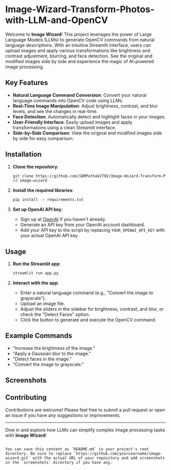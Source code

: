 # Image-Wizard-Transform-Photos-with-LLM-and-OpenCV

Welcome to **Image Wizard**! This project leverages the power of Large Language Models (LLMs) to generate OpenCV commands from natural language descriptions. With an intuitive Streamlit interface, users can upload images and apply various transformations like brightness and contrast adjustment, blurring, and face detection. See the original and modified images side by side and experience the magic of AI-powered image processing.

## Key Features
- **Natural Language Command Conversion**: Convert your natural language commands into OpenCV code using LLMs.
- **Real-Time Image Manipulation**: Adjust brightness, contrast, and blur levels, and see the changes in real-time.
- **Face Detection**: Automatically detect and highlight faces in your images.
- **User-Friendly Interface**: Easily upload images and apply transformations using a clean Streamlit interface.
- **Side-by-Side Comparison**: View the original and modified images side by side for easy comparison.

## Installation

1. **Clone the repository**:
    ```bash
    git clone https://github.com/IAMPathak2702/Image-Wizard-Transform-Photos-with-LLM-and-OpenCV-.git
    cd image-wizard
    ```

2. **Install the required libraries**:
    ```bash
    pip install -r requirements.txt
    ```

3. **Set up OpenAI API key**:
    - Sign up at [OpenAI](https://beta.openai.com/signup/) if you haven't already.
    - Generate an API key from your OpenAI account dashboard.
    - Add your API key to the script by replacing `YOUR_OPENAI_API_KEY` with your actual OpenAI API key.

## Usage

1. **Run the Streamlit app**:
    ```bash
    streamlit run app.py
    ```

2. **Interact with the app**:
    - Enter a natural language command (e.g., "Convert the image to grayscale").
    - Upload an image file.
    - Adjust the sliders in the sidebar for brightness, contrast, and blur, or check the "Detect Faces" option.
    - Click the button to generate and execute the OpenCV command.

## Example Commands

- "Increase the brightness of the image."
- "Apply a Gaussian blur to the image."
- "Detect faces in the image."
- "Convert the image to grayscale."

## Screenshots



## Contributing

Contributions are welcome! Please feel free to submit a pull request or open an issue if you have any suggestions or improvements.

---

Dive in and explore how LLMs can simplify complex image processing tasks with **Image Wizard**!
```

You can save this content as `README.md` in your project's root directory. Be sure to replace `https://github.com/yourusername/image-wizard.git` with the actual URL of your repository and add screenshots in the `screenshots` directory if you have any.
